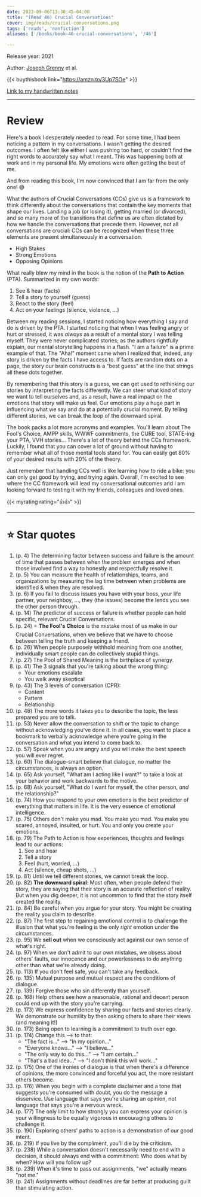 ```yaml
---
date: 2023-09-06T13:30:45-04:00
title: "(Read 46) Crucial Conversations"
cover: img/reads/crucial-conversations.png
tags: ['reads', 'nonfiction']
aliases: ['/books/book-46-crucial-conversations', '/46']

---
```


Release year: 2021

Author: [Joseph Grenny](https://www.linkedin.com/in/joseph-grenny-a89081b/) et al.

{{< buythisbook link="https://amzn.to/3Up7SOe" >}}

[Link to my handwritten notes](https://drive.google.com/file/d/1PXEjWE7fKxq7mBoXlJ4jaCNgjHBtWitk/view?usp=drive_link)

---

# Review

Here's a book I desperately needed to read. For some time, I had been
noticing a pattern in my conversations. I wasn’t getting the desired
outcomes. I often felt like either I was pushing too hard, or couldn't
find the right words to accurately say what I meant. This was happening
both at work and in my personal life. My emotions were often getting the
best of me.

And from reading this book, I'm now convinced that I am far from the
only one! :sweat_smile:

What the authors of Crucial Conversations (CCs) give us is a framework to
think
differently about the conversations that contain the key moments that
shape our lives. Landing a job (or losing it), getting married (or
divorced), and so many more of the transitions that define us are
often dictated by how we handle the conversations that precede them.
However, not all conversations are crucial: CCs can be recognized when these three elements are present simultaneously in a conversation.

- High Stakes
- Strong Emotions
- Opposing Opinions

What really blew my mind in the book is the notion of the **Path to
Action** (PTA). Summarized in my own words:

1. See & hear (facts)
1. Tell a story to yourself (guess)
1. React to the story (feel)
1. Act on your feelings (silence, violence, ...)

Between my reading sessions, I started noticing how everything I say and
do is driven by the PTA. I started noticing that when I was feeling
angry or hurt or stressed, it was *always* as a result of a mental story
I was telling myself. They were never complicated stories; as the
authors rightfully explain, our mental storytelling happens in a flash.
"I am a failure" is a prime example of that. The "Aha!" moment came
when I realized that, indeed, any story is driven by the facts I have
access to. If facts are random dots on a page, the story our brain
constructs is a "best guess" at the line that strings all these dots
together.

By remembering that this story is a guess, we can get used to rethinking
our stories by interpreting the facts differently. We can steer what
kind of story we want to tell ourselves and, as a result, have a real
impact on the emotions that story will make us feel. Our emotions play a
huge part in influencing what we say and do at a potentially crucial
moment. By telling different stories, we can break the loop of the
downward spiral.

The book packs a lot more acronyms and examples. You'll learn about
The Fool's Choice, AMPP skills, WWWF commitments, the CURE tool, STATE-ing your PTA, VVH
stories... There's a lot of theory behind the
CCs framework. Luckily, I found that you can cover a
lot of ground without having to remember what all of those mental tools
stand for. You can easily get 80% of your desired results with 20% of
the theory.

Just remember that handling CCs well is like learning how to ride a
bike: you can only get good by trying, and trying again. Overall, I'm
excited to see where the CC framework will lead my conversational
outcomes and I am looking forward to testing it with my friends,
colleagues and loved ones.

{{< myrating rating="👍👍" >}}

---

# :star: Star quotes

1. (p. 4) The determining factor between success and failure is the
   amount of time that passes between when the problem emerges and when
   those involved find a way to honestly and respectfully resolve it.
1. (p. 5) You can measure the health of relationships, teams, and
   organizations by measuring the lag time between when problems are
   identified & when they are resolved.
1. (p. 6) If you fail to discuss issues you have with your boss, your
   life partner, your neighboy, ..., they (the issues) become the lends
   you see the other person through.
1. (p. 14) *The* predictor of success or failure is whether people can
   hold specific, relevant Crucial Conversations.
1. (p. 24) :star: **The Fool's Choice** is the mistake most of us make
   in our Crucial Conversations, when we believe that we have to choose
   between telling the truth and keeping a friend.
1. (p. 26) When people purposely withhold meaning from one another,
   individually smart people can do collectively stupid things.
1. (p. 27) The Pool of Shared Meaning is the birthplace of synergy.
1. (p. 41) The 3 signals that you're talking about the wrong thing:
    - Your emotions escalate
    - You walk away skeptical
1. (p. 43) The 3 levels of conversation (CPR):
    - Content
    - Pattern
    - Relationship
1. (p. 48) The more words it takes you to describe the topic, the less
   prepared you are to talk.
1. (p. 53) Never allow the conversation to shift or the topic to change
   without acknowledging you've done it. In all cases, you want to place
   a bookmark to verbally acknowledge where you're going in the
   conversation and what you intend to come back to.
1. (p. 57) Speak when you are angry and you will make the best speech
   you will ever regret.
1. (p. 60) The dialogue-smart believe that dialogue, no matter the
   circumstances, is always an option.
1. (p. 65) Ask yourself, "What am I acting like I want?" to take a look
   at your behavior and work backwards to the motive.
1. (p. 68) Ask yourself, "What do I want for myself, the other person,
   *and* the relationship?"
1. (p. 74) How you respond to your own emotions is the best predictor of
   everything that matters in life. It is the very essence of emotional
   intelligence.
1. (p. 75) Others don't make you mad. You make you mad. You make you
   scared, annoyed, insulted, or hurt. You and only you create your
   emotions.
1. (p. 79) The Path to Action is how experiences, thoughts and feelings
   lead to our actions:
    1. See and hear
    1. Tell a story
    1. Feel (hurt, worried, ...)
    1. Act (silence, cheap shots, ...)
1. (p. 81) Until we tell different stories, we cannot break the loop.
1. (p. 82) **The downward spiral**: Most often, when people defend their
   story, they are saying that their story is an accurate reflection of
   reality. But when you dig deeper, it is not uncommon to find that the
   story itself created the reality.
1. (p. 84) Be careful when you argue for your story. You might be
   creating the reality you claim to describe.
1. (p. 87) The first step to regaining emotional control is to challenge
   the illusion that what you're feeling is the only *right* emotion
   under the circumstances.
1. (p. 95) We **sell out** when we consciously act against our own sense
   of what's right.
1. (p. 97) When we don't admit to our own mistakes, we obsess about
   others' faults, our innocence and our powerlessness to do anything
   other than what we're already doing.
1. (p. 113) If you don't feel safe, you can't take any feedback.
1. (p. 135) Mutual purpose and mutual respect are the conditions of
   dialogue.
1. (p. 139) Forgive those who sin differently than yourself.
1. (p. 168) Help others see how a reasonable, rational and decent person
   could end up with the story you're carrying.
1. (p. 173) We express confidence by sharing our facts and stories
   clearly. We demonstrate our humility by then asking others to share
   their views (and meaning it!)
1. (p. 173) Being open to learning is a commitment to truth over ego.
1. (p. 174) Change this --> to that:
    - "The fact is..." --> "In my opinion..."
    - "Everyone knows..." --> "I believe..."
    - "The only way to do this..." --> "I am certain..."
    - "That's a bad idea..." --> "I don't think this will work..."
1. (p. 175) One of the ironies of dialogue is that when there's a
   difference of opinions, the more convinced and forceful you act, the
   more resistant others become.
1. (p. 176) When you begin with a complete disclaimer and a tone that
   suggests you're consumed with doubt, you do the message a disservice.
   Use language that says you're sharing an opinion, not language that
   says you're a nervous wreck.
1. (p. 177) The only limit to how strongly you can express your opinion
   is your willingness to be equally vigorous in encouraging others to
   challenge it.
1. (p. 190) Exploring others' paths to action is a demonstration of our
   good intent.
1. (p. 219) If you live by the compliment, you'll die by the criticism.
1. (p. 238) While a conversation doesn't necessarily need to end with a
   decision, it should always end with a commitment: Who does what by
   when? How will you follow up?
1. (p. 239) When it's time to pass out assignments, "we" actually means
   "not me."
1. (p. 241) Assignments without deadlines are far better at producing
   guilt than stimulating action.


